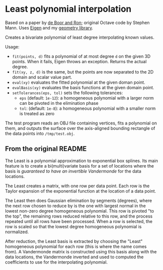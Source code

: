 # Least polynomial interpolation

Based on a paper by [de Boor and Ron](https://doi.org/10.1007/bf02571803); original Octave code by Stephen Mann.
Uses [Eigen](https://eigen.tuxfamily.org) and my [geometry library](https://github.com/salvipeter/libgeom).

Creates a bivariate polynomial of least degree interpolating known values.

Usage:
- `fit(points, d)` fits a polynomial of at most degree `d` on the given 3D points. When it fails, Eigen throws an exception. Returns the actual degree.
- `fit(xy, z, d)` is the same, but the points are now separated to the 2D domain and scalar value part.
- `eval(xy)` evaluates the fitted polynomial at the given doman point.
- `evalBasis(xy)` evaluates the basis functions at the given domain point.
- `setTolerances(eps, tol)` sets the following tolerances:
  + `eps` (default: `1e-12`): a homogeneous polynomial with a larger norm can be pivoted
    in the elimination phase
  + `tol`: (default: `1e-8`): a homogeneous polynomial with a smaller norm is treated as zero

The test program reads an OBJ file containing vertices, fits a polynomial on them, and outputs the surface over the axis-aligned bounding rectangle of the data points into `/tmp/test.obj`.

## From the original README

The Least is a polynomial approximation to exponential box splines.  Its
main feature is to create a bi(multi)variate basis for a set of locations
where the basis is *guaranteed to have an invertible Vandermonde* for the
data locations.

The Least creates a matrix, with one row per data point.  Each row is
the Taylor expansion of the exponential function at the location of a
data point.

The Least then does Gaussian elimination by segments (degrees), where
the next row chosen to reduce by is the one with largest normal in
the lowest non-zero degree homogeneous polynomial.  This row is pivoted
"to the top", the remaining rows reduced relative to this row, and the
process repeated until all rows have been processed.  When a row is
selected, the row is scaled so that the lowest degree homogeneous polynomial
is normalized.

After reduction, the Least basis is extracted by choosing the "Least"
homogeneous polynomial for each row (this is where the name comes from).
A Vandermonde matrix is constructed using this basis along with the
data locations, the Vandermonde inverted and used to computed the coefficients
to use for the interpolating polynomial.
